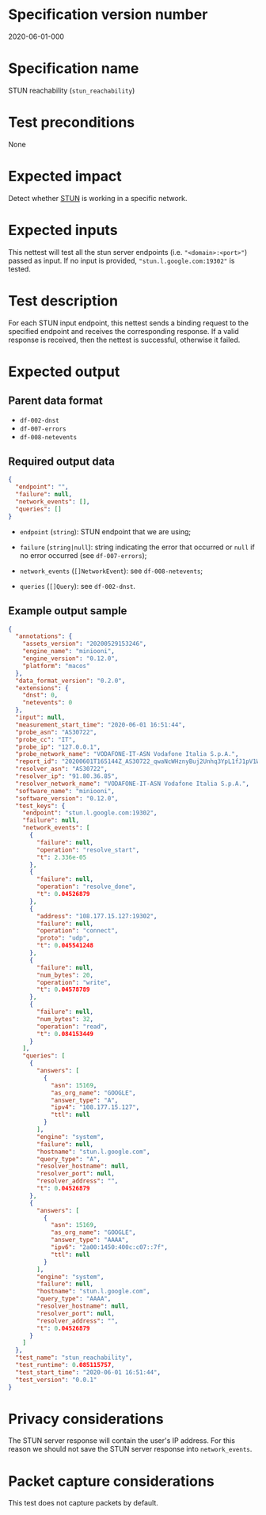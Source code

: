 # Specification version number

2020-06-01-000

# Specification name

STUN reachability (`stun_reachability`)

# Test preconditions

None

# Expected impact

Detect whether [STUN](https://en.wikipedia.org/wiki/STUN) is working in a specific network.

# Expected inputs

This nettest will test all the stun server endpoints (i.e. `"<domain>:<port>"`) passed
as input. If no input is provided, `"stun.l.google.com:19302"` is tested.

# Test description

For each STUN input endpoint, this nettest sends a binding request to the specified
endpoint and receives the corresponding response. If a valid response is received, then
the nettest is successful, otherwise it failed.

# Expected output

## Parent data format

- `df-002-dnst`
- `df-007-errors`
- `df-008-netevents`

## Required output data

```JSON
{
  "endpoint": "",
  "failure": null,
  "network_events": [],
  "queries": []
}
```

- `endpoint` (`string`): STUN endpoint that we are using;

- `failure` (`string|null`): string indicating the error that occurred
or `null` if no error occurred (see `df-007-errors`);

- `network_events` (`[]NetworkEvent`): see `df-008-netevents`;

-  `queries` (`[]Query`): see `df-002-dnst`.

## Example output sample

```JSON
{
  "annotations": {
    "assets_version": "20200529153246",
    "engine_name": "miniooni",
    "engine_version": "0.12.0",
    "platform": "macos"
  },
  "data_format_version": "0.2.0",
  "extensions": {
    "dnst": 0,
    "netevents": 0
  },
  "input": null,
  "measurement_start_time": "2020-06-01 16:51:44",
  "probe_asn": "AS30722",
  "probe_cc": "IT",
  "probe_ip": "127.0.0.1",
  "probe_network_name": "VODAFONE-IT-ASN Vodafone Italia S.p.A.",
  "report_id": "20200601T165144Z_AS30722_qwaNcWHznyBuj2Unhq3YpL1fJ1pV1WCs98xZHDjcUL8U6WP3Ot",
  "resolver_asn": "AS30722",
  "resolver_ip": "91.80.36.85",
  "resolver_network_name": "VODAFONE-IT-ASN Vodafone Italia S.p.A.",
  "software_name": "miniooni",
  "software_version": "0.12.0",
  "test_keys": {
    "endpoint": "stun.l.google.com:19302",
    "failure": null,
    "network_events": [
      {
        "failure": null,
        "operation": "resolve_start",
        "t": 2.336e-05
      },
      {
        "failure": null,
        "operation": "resolve_done",
        "t": 0.04526879
      },
      {
        "address": "108.177.15.127:19302",
        "failure": null,
        "operation": "connect",
        "proto": "udp",
        "t": 0.045541248
      },
      {
        "failure": null,
        "num_bytes": 20,
        "operation": "write",
        "t": 0.04578789
      },
      {
        "failure": null,
        "num_bytes": 32,
        "operation": "read",
        "t": 0.084153449
      }
    ],
    "queries": [
      {
        "answers": [
          {
            "asn": 15169,
            "as_org_name": "GOOGLE",
            "answer_type": "A",
            "ipv4": "108.177.15.127",
            "ttl": null
          }
        ],
        "engine": "system",
        "failure": null,
        "hostname": "stun.l.google.com",
        "query_type": "A",
        "resolver_hostname": null,
        "resolver_port": null,
        "resolver_address": "",
        "t": 0.04526879
      },
      {
        "answers": [
          {
            "asn": 15169,
            "as_org_name": "GOOGLE",
            "answer_type": "AAAA",
            "ipv6": "2a00:1450:400c:c07::7f",
            "ttl": null
          }
        ],
        "engine": "system",
        "failure": null,
        "hostname": "stun.l.google.com",
        "query_type": "AAAA",
        "resolver_hostname": null,
        "resolver_port": null,
        "resolver_address": "",
        "t": 0.04526879
      }
    ]
  },
  "test_name": "stun_reachability",
  "test_runtime": 0.085115757,
  "test_start_time": "2020-06-01 16:51:44",
  "test_version": "0.0.1"
}
```

# Privacy considerations

The STUN server response will contain the user's IP address. For this reason we
should not save the STUN server response into `network_events`.

# Packet capture considerations

This test does not capture packets by default.
